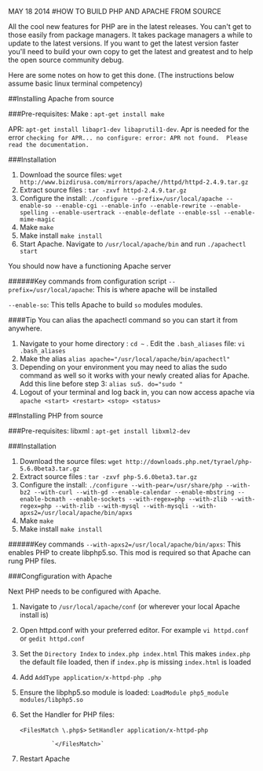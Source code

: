 MAY 18 2014
#HOW TO BUILD PHP AND APACHE FROM SOURCE

All the cool new features for PHP are in the latest releases. You can't get to those easily from package managers. It takes package managers a while to update to the latest versions. If you want to get the latest version faster you'll need to build your own copy to get the latest and greatest and to help the open source community debug.

Here are some notes on how to get this done. (The instructions below assume basic linux terminal competency)

##Installing Apache from source

###Pre-requisites:
Make : `apt-get install make`

APR: `apt-get install libapr1-dev libaprutil1-dev`. Apr is needed for the error `checking for APR... no configure: error: APR not found.  Please read the documentation.`

###Installation

1. Download the source files: `wget http://www.bizdirusa.com/mirrors/apache//httpd/httpd-2.4.9.tar.gz`
2. Extract source files : `tar -zxvf httpd-2.4.9.tar.gz`
3. Configure the install: `./configure --prefix=/usr/local/apache --enable-so --enable-cgi --enable-info --enable-rewrite --enable-spelling --enable-usertrack --enable-deflate --enable-ssl --enable-mime-magic`
4. Make `make`
5. Make install `make install`
6. Start Apache. Navigate to `/usr/local/apache/bin` and run `./apachectl start`

You should now have a functioning Apache server

######Key commands from configuration script
`--prefix=/usr/local/apache`: This is where apache will be installed

`--enable-so`: This tells Apache to build `so` modules modules.

####Tip
You can alias the apachectl command so you can start it from anywhere.

1. Navigate to your home directory : `cd ~`
. Edit the `.bash_aliases` file: `vi .bash_aliases`
3. Make the alias `alias apache="/usr/local/apache/bin/apachectl"`
4. Depending on your environment you may need to alias the sudo command as well so it works with your newly created alias for Apache. Add this line before step 3: `alias su5. do="sudo "`
5. Logout of your terminal and log back in, you can now access apache via `apache <start> <restart> <stop> <status>`


##Installing PHP from source

###Pre-requisites:
libxml : `apt-get install libxml2-dev`

###Installation
1. Download the source files: `wget http://downloads.php.net/tyrael/php-5.6.0beta3.tar.gz`
2. Extract source files : `tar -zxvf php-5.6.0beta3.tar.gz`
3. Configure the install: `./configure --with-pear=/usr/share/php --with-bz2 --with-curl --with-gd --enable-calendar --enable-mbstring --enable-bcmath --enable-sockets --with-regex=php --with-zlib --with-regex=php --with-zlib --with-mysql --with-mysqli --with-apxs2=/usr/local/apache/bin/apxs`
4. Make `make`
5. Make install `make install`

######Key commands
`--with-apxs2=/usr/local/apache/bin/apxs`: This enables PHP to create libphp5.so. This mod is required so that Apache can rung PHP files.

###Congfiguration with Apache

Next PHP needs to be configured with Apache.

1. Navigate to `/usr/local/apache/conf` (or wherever your local Apache install is)
2. Open httpd.conf with your preferred editor. For example `vi httpd.conf` or `gedit httpd.conf`
3. Set the `Directory Index` to `index.php index.html` This makes `index.php` the default file loaded, then if `index.php` is missing `index.html` is loaded
4. Add `AddType application/x-httpd-php .php`
5. Ensure the libphp5.so module is loaded: `LoadModule php5_module        modules/libphp5.so`
6. Set the Handler for PHP files:

    `<FilesMatch \.php$>`
        `SetHandler application/x-httpd-php`

                `</FilesMatch>`

7. Restart Apache
